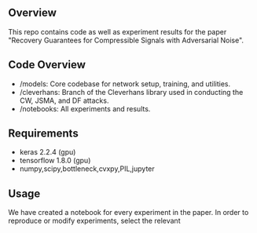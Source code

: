 ## Overview
This repo contains code as well as experiment results for the paper "Recovery Guarantees for Compressible Signals with Adversarial Noise".

## Code Overview
- /models: Core codebase for network setup, training, and utilities.
- /cleverhans: Branch of the Cleverhans library used in conducting the CW, JSMA, and DF attacks. 
- /notebooks: All experiments and results. 


## Requirements
- keras 2.2.4 (gpu)
- tensorflow 1.8.0 (gpu)
- numpy,scipy,bottleneck,cvxpy,PIL,jupyter

## Usage
We have created a notebook for every experiment in the paper. In order to reproduce or modify experiments, select the relevant
